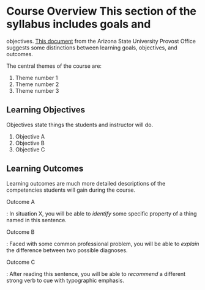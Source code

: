 # Course Overview This section of the syllabus includes goals and
objectives.  [This
document](https://provost.asu.edu/sites/default/files/page/1595/student-learning-outcomes.pdf)
from the Arizona State University Provost Office suggests some
distinctions between learning goals, objectives, and outcomes.

The central themes of the course are:

1. Theme number 1
2. Theme number 2
3. Theme number 3

## Learning Objectives

Objectives state things the students and instructor will do.

1. Objective A
2. Objective B
3. Objective C

## Learning Outcomes

Learning outcomes are much more detailed descriptions of the
competencies students will gain during the course.

Outcome A

: In situation X, you will be able to *identify* some specific
  property of a thing named in this sentence.

Outcome B

: Faced with some common professional problem, you will be able to
  *explain* the difference between two possible diagnoses.

Outcome C

: After reading this sentence, you will be able to *recommend* a
  different strong verb to cue with typographic emphasis.

